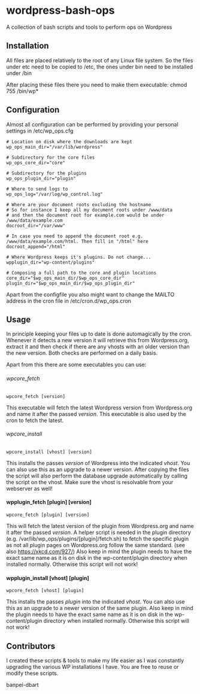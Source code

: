 # wordpress-bash-ops
A collection of bash scripts and tools to perform ops on Wordpress

## Installation
All files are placed relatively to the root of any Linux file system.
So the files under etc need to be copied to /etc, the ones under bin need to be installed under /bin

After placing these files there you need to make them executable:
chmod 755 /bin/wp*

## Configuration
Almost all configuration can be performed by providing your personal settings in /etc/wp_ops.cfg
```
# Location on disk where the downloads are kept
wp_ops_main_dir="/var/lib/wordpress"

# Subdirectory for the core files
wp_ops_core_dir="core"

# Subdirectory for the plugins
wp_ops_plugin_dir="plugin"

# Where to send logs to
wp_ops_log="/var/log/wp_control.log"

# Where are your document roots excluding the hostname
# So for instance I keep all my document roots under /www/data
# and then the document root for example.com would be under /www/data/example.com
docroot_dir="/var/www"

# In case you need to append the document root e.g. /www/data/example.com/html. Then fill in "/html" here
docroot_append="/html"

# Where Wordpress keeps it's plugins. Do not change...
wpplugin_dir="wp-content/plugins"

# Composing a full path to the core and plugin locations
core_dir="$wp_ops_main_dir/$wp_ops_core_dir"
plugin_dir="$wp_ops_main_dir/$wp_ops_plugin_dir"
```

Apart from the configfile you also might want to change the MAILTO address in the cron file in /etc/cron.d/wp_ops.cron

## Usage
In principle keeping your files up to date is done automagically by the cron. Whenever it detects a new version it will retrieve this from Wordpress.org, extract it and then check if there are any vhosts with an older version than the new version. Both checks are performed on a daily basis.

Apart from this there are some executables you can use:

###### wpcore_fetch
```
wpcore_fetch [version]
```
This executable will fetch the latest Wordpress version from Wordpress.org and name it after the passed *version*. This executable is also used by the cron to fetch the latest.

###### wpcore_install
```
wpcore_install [vhost] [version]
```
This installs the passes *version* of Wordpress into the indicated *vhost*. You can also use this as an upgrade to a newer version.
After copying the files the script will also perform the database upgrade automatically by calling the script on the vhost. Make sure the vhost is resolvable from your webserver as well!

#### wpplugin_fetch [plugin] [version]
```
wpcore_fetch [plugin] [version]
```
This will fetch the latest version of the plugin from Wordpress.org and name it after the passed *version*. A helper script is needed in the plugin directory (e.g. /var/lib/wp_ops/plugins/[plugin]/fetch.sh) to fetch the specific plugin as not all plugin pages on Wordpress.org follow the same standard. (see also https://xkcd.com/927/)
Also keep in mind the plugin needs to have the exact same name as it is on disk in the wp-content/plugin directory when installed normally. Otherwise this script will not work!

#### wpplugin_install [vhost] [plugin]
```
wpcore_fetch [vhost] [plugin]
```
This installs the passes *plugin* into the indicated *vhost*. You can also use this as an upgrade to a newer version of the same plugin.
Also keep in mind the plugin needs to have the exact same name as it is on disk in the wp-content/plugin directory when installed normally. Otherwise this script will not work!

## Contributors

I created these scripts & tools to make my life easier as I was constantly upgrading the various WP installations I have. You are free to reuse or modify these scripts.

banpei-dbart
